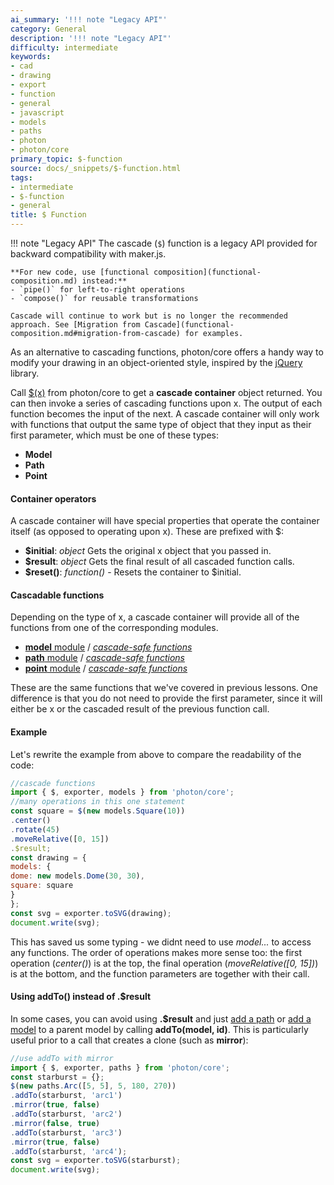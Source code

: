 ```yaml
---
ai_summary: '!!! note "Legacy API"'
category: General
description: '!!! note "Legacy API"'
difficulty: intermediate
keywords:
- cad
- drawing
- export
- function
- general
- javascript
- models
- paths
- photon
- photon/core
primary_topic: $-function
source: docs/_snippets/$-function.html
tags:
- intermediate
- $-function
- general
title: $ Function
---
```

!!! note "Legacy API"
    The cascade (`$`) function is a legacy API provided for backward compatibility with maker.js.

    **For new code, use [functional composition](functional-composition.md) instead:**
    - `pipe()` for left-to-right operations
    - `compose()` for reusable transformations

    Cascade will continue to work but is no longer the recommended approach. See [Migration from Cascade](functional-composition.md#migration-from-cascade) for examples.

As an alternative to cascading functions, photon/core offers a handy way to modify your drawing in an object-oriented style,
inspired by the [jQuery](http://www.jquery.com) library.

Call [$(x)](/docs/api/index.md#_) from photon/core to get a **cascade container** object returned.
You can then invoke a series of cascading functions upon x. The output of each function becomes the input of the next.
A cascade container will only work with functions that output the same type of object that they input as their first parameter,
which must be one of these types:

* **Model**
* **Path**
* **Point**

#### Container operators

A cascade container will have special properties that operate the container itself (as opposed to operating upon x).
These are prefixed with $:

* **$initial**: *object* Gets the original x object that you passed in.
* **$result**: *object* Gets the final result of all cascaded function calls.
* **$reset()**: *function()* - Resets the container to $initial.

#### Cascadable functions

Depending on the type of x, a cascade container will provide all of the functions from one of the corresponding modules.

* [**model** module](/docs/api/modules/model.md) / [*cascade-safe functions*](/docs/api/interfaces/makerjs.icascademodel.md)
* [**path** module](/docs/api/modules/path.md) / [*cascade-safe functions*](/docs/api/interfaces/makerjs.icascadepath.md)
* [**point** module](/docs/api/modules/point.md) / [*cascade-safe functions*](/docs/api/interfaces/makerjs.icascadepoint.md)

These are the same functions that we've covered in previous lessons. One difference is that you do not need to provide the first parameter,
since it will either be x or the cascaded result of the previous function call.

#### Example

Let's rewrite the example from above to compare the readability of the code:

```javascript
//cascade functions
import { $, exporter, models } from 'photon/core';
//many operations in this one statement
const square = $(new models.Square(10))
.center()
.rotate(45)
.moveRelative([0, 15])
.$result;
const drawing = {
models: {
dome: new models.Dome(30, 30),
square: square
}
};
const svg = exporter.toSVG(drawing);
document.write(svg);
```
This has saved us some typing - we didnt need to use *model...* to access any functions.
The order of operations makes more sense too: the first operation (*center()*) is at the top,
the final operation (*moveRelative([0, 15])*) is at the bottom, and the function parameters are together with their call.

#### Using addTo() instead of .$result

In some cases, you can avoid using **.$result** and just [add a path](/docs/api/modules/path.md#addto) or [add a model](/docs/api/modules/model.md#addto) to a parent model by calling **addTo(model, id)**.
This is particularly useful prior to a call that creates a clone (such as **mirror**):

```javascript
//use addTo with mirror
import { $, exporter, paths } from 'photon/core';
const starburst = {};
$(new paths.Arc([5, 5], 5, 180, 270))
.addTo(starburst, 'arc1')
.mirror(true, false)
.addTo(starburst, 'arc2')
.mirror(false, true)
.addTo(starburst, 'arc3')
.mirror(true, false)
.addTo(starburst, 'arc4');
const svg = exporter.toSVG(starburst);
document.write(svg);
```
